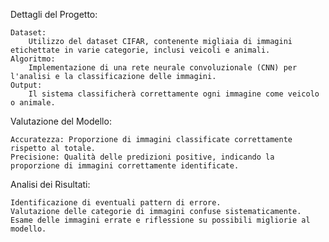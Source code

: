 Dettagli del Progetto:

    Dataset:
        Utilizzo del dataset CIFAR, contenente migliaia di immagini etichettate in varie categorie, inclusi veicoli e animali.
    Algoritmo:
        Implementazione di una rete neurale convoluzionale (CNN) per l'analisi e la classificazione delle immagini.
    Output:
        Il sistema classificherà correttamente ogni immagine come veicolo o animale.

Valutazione del Modello:

    Accuratezza: Proporzione di immagini classificate correttamente rispetto al totale.
    Precisione: Qualità delle predizioni positive, indicando la proporzione di immagini correttamente identificate.

Analisi dei Risultati:

    Identificazione di eventuali pattern di errore.
    Valutazione delle categorie di immagini confuse sistematicamente.
    Esame delle immagini errate e riflessione su possibili migliorie al modello.
